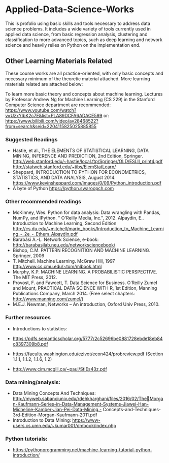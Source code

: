 # Applied-Data-Science-Works

   
This is profolio using basic skills and tools necessary to address data science 
problems. It includes a wide variety of tools currently used in applied data science, from basic 
regression analysis, clustering and classification to more advanced topics, such as deep learning and 
network science and heavily relies on Python on the implementation end.


## Other Learning Materials Related
These course works are all practice-oriented, with only basic concepts and necessary minimum of 
the theoretic material attached. More learning materials related are attached below:

To learn more basic theory and concepts about machine learning. Lectures by Professor Andrew Ng for Machine Learning (CS 229) in the Stanford Computer Science department are recommended:
https://www.youtube.com/watch?v=UzxYlbK2c7E&list=PLA89DCFA6ADACE599
 or: https://www.bilibili.com/video/av28468522?from=search&seid=2204115825025885855

### Suggested Readings
 - Hastie, et al., THE ELEMENTS OF STATISTICAL LEARNING, DATA MINING, INFERENCE AND PREDICTION, 2nd Edition, 
Springer. 
http://web.stanford.edu/~hastie/local.ftp/Springer/OLD/ESLII_print4.pdf
http://statweb.stanford.edu/~tibs/ElemStatLearn/
 - Sheppard, INTRODUCTION TO PYTHON FOR ECONOMETRICS, STATISTICS, AND DATA ANALYSIS, August 2014. 
https://www.kevinsheppard.com/images/0/09/Python_introduction.pdf
 - A byte of Python https://python.swaroopch.com

### Other recommended readings
 - McKinney, Wes. Python for data analysis: Data wrangling with Pandas, NumPy, and IPython. " O'Reilly 
Media, Inc.", 2012. Alpaydin, E.. Introduction to Machine Learning, Second Edition 
http://cs.du.edu/~mitchell/mario_books/Introduction_to_Machine_Learning_-_2e_-_Ethem_Alpaydin.pdf
 - Barabási A.-L. Network Science, e-book: http://barabasilab.neu.edu/networksciencebook/
 - Bishop, C.M. PATTERN RECOGNITION AND MACHINE LEARNING. Springer, 2006 
 - T. Mitchell. Machine Learning. McGraw Hill, 1997 http://www.cs.cmu.edu/~tom/mlbook.html
 - Murphy, K.P. MACHINE LEARNING. A PROBABILISTIC PERSPECTIVE. The MIT Press, 2012. 
 - Provost, F. and Fawcett, T. Data Science for Business. O’Reilly Zumel and Mount, PRACTICAL DATA SCIENCE WITH R, 1st Edition, Manning Publications Company, March 2014. (Free select chapters: http://www.manning.com/zumel/)
 - M.E.J. Newman, Networks – An introduction, Oxford Univ Press, 2010.

### Further resources 
 - Introductions to statistics:

 - https://pdfs.semanticscholar.org/5777/2c52696be0881728ebde18eb84c8397309b8.pdf
 - https://faculty.washington.edu/ezivot/econ424/probreview.pdf (Section 1.1.1, 1.1.2, 1.1.6, 1.2)
 - http://www.cim.mcgill.ca/~paul/StIEs43z.pdf

### Data mining/analysis:
 - Data Mining Concepts And Techniques:
http://myweb.sabanciuniv.edu/rdehkharghani/files/2016/02/TheMorgan-Kaufmann-Series-in-Data-Management-Systems-Jiawei-Han-Micheline-Kamber-Jian-Pei-Data-Mining.-
Concepts-and-Techniques-3rd-Edition-Morgan-Kaufmann-2011.pdf
 - Introduction to Data Mining:
https://www-users.cs.umn.edu/~kumar001/dmbook/index.php

### Python tutorials:
 - https://pythonprogramming.net/machine-learning-tutorial-python-introduction/

